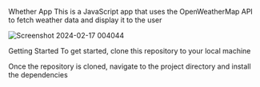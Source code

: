 Whether App
This is a JavaScript app that uses the OpenWeatherMap API to fetch weather data and display it to the user

![Screenshot 2024-02-17 004044](https://github.com/shinajlpt/whether-app/assets/93591934/e6ec7237-666b-4e90-afbc-693c3c0e15f9)


Getting Started
To get started, clone this repository to your local machine

Once the repository is cloned, navigate to the project directory and install the dependencies 
